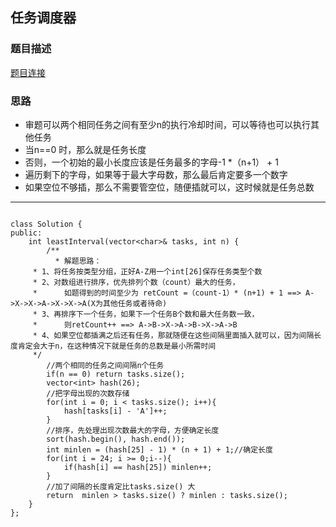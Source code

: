 ## 任务调度器

### 题目描述

[题目连接](https://leetcode.cn/problems/task-scheduler/description/)


### 思路
 - 审题可以两个相同任务之间有至少n的执行冷却时间，可以等待也可以执行其他任务
 - 当n==0 时，那么就是任务长度
 - 否则，一个初始的最小长度应该是任务最多的字母-1 *（n+1） + 1
 - 遍历剩下的字母，如果等于最大字母数，那么最后肯定要多一个数字
 - 如果空位不够插，那么不需要管空位，随便插就可以，这时候就是任务总数

---

```

class Solution {
public:
    int leastInterval(vector<char>& tasks, int n) {
        /**
          * 解题思路：
     * 1、将任务按类型分组，正好A-Z用一个int[26]保存任务类型个数
     * 2、对数组进行排序，优先排列个数（count）最大的任务，
     *      如题得到的时间至少为 retCount =（count-1）* (n+1) + 1 ==> A->X->X->A->X->X->A(X为其他任务或者待命)
     * 3、再排序下一个任务，如果下一个任务B个数和最大任务数一致，
     *      则retCount++ ==> A->B->X->A->B->X->A->B
     * 4、如果空位都插满之后还有任务，那就随便在这些间隔里面插入就可以，因为间隔长度肯定会大于n，在这种情况下就是任务的总数是最小所需时间
     */
        //两个相同的任务之间间隔n个任务
        if(n == 0) return tasks.size();
        vector<int> hash(26);
        //把字母出现的次数存储  
        for(int i = 0; i < tasks.size(); i++){
            hash[tasks[i] - 'A']++;
        }
        //排序，先处理出现次数最大的字母，方便确定长度
        sort(hash.begin(), hash.end());
        int minlen = (hash[25] - 1) * (n + 1) + 1;//确定长度
        for(int i = 24; i >= 0;i--){
            if(hash[i] == hash[25]) minlen++;
        }
        //加了间隔的长度肯定比tasks.size() 大
        return  minlen > tasks.size() ? minlen : tasks.size();
    }
};
```

